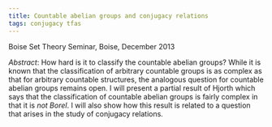 ```yaml
---
title: Countable abelian groups and conjugacy relations
tags: conjugacy tfas
---
```


Boise Set Theory Seminar, Boise, December 2013<!--more-->

*Abstract*: How hard is it to classify the countable abelian groups? While it is known that the classification of arbitrary countable groups is as complex as that for arbitrary countable structures, the analogous question for countable abelian groups remains open. I will present a partial result of Hjorth which says that the classification of countable abelian groups is fairly complex in that it is *not Borel*. I will also show how this result is related to a question that arises in the study of conjugacy relations.

